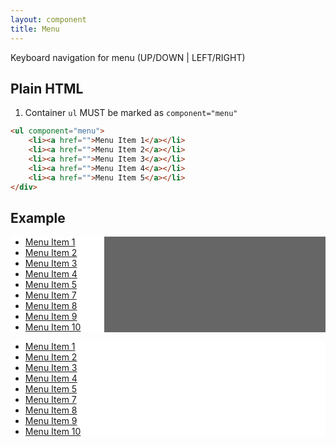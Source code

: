 ```yaml
---
layout: component
title: Menu
---
```


Keyboard navigation for menu (UP/DOWN | LEFT/RIGHT)

## Plain HTML

1. Container `ul` MUST be marked as `component="menu"`

```html
<ul component="menu">
	<li><a href="">Menu Item 1</a></li>
	<li><a href="">Menu Item 2</a></li>
	<li><a href="">Menu Item 3</a></li>
	<li><a href="">Menu Item 4</a></li>
	<li><a href="">Menu Item 5</a></li>
</div>
```

## Example

<div class="panel" style="background: #666;"><div class="panel-body" id="focus">
<nav style="width: 150px;">
	<ul id="menu-demo" component="menu" role="menu" class="menu" style="background: #fff;">
		<li><a href="javascript::void();">Menu Item 1</a></li>
		<li><a href="javascript::void();">Menu Item 2</a></li>
		<li><a href="javascript::void();">Menu Item 3</a></li>
		<li><a href="javascript::void();">Menu Item 4</a></li>
		<li><a href="javascript::void();">Menu Item 5</a></li>
		<li><a href="javascript::void();">Menu Item 7</a></li>
		<li><a href="javascript::void();">Menu Item 8</a></li>
		<li><a href="javascript::void();">Menu Item 9</a></li>
		<li><a href="javascript::void();">Menu Item 10</a></li>
	</ul>
</nav>
</div></div>


<div class="panel" style="background: #666;"><div class="panel-body" id="focus2">
<nav>
	<ul id="menu-demo2" component="menubar" role="menu" class="menubar" style="background: #fff;">
		<li role="presentation"><a role="menuitem" href="javascript::void();">Menu Item 1</a></li>
		<li role="presentation"><a role="menuitem" href="javascript::void();">Menu Item 2</a></li>
		<li role="presentation"><a role="menuitem" href="javascript::void();">Menu Item 3</a></li>
		<li role="presentation"><a role="menuitem" href="javascript::void();">Menu Item 4</a></li>
		<li role="presentation"><a role="menuitem" href="javascript::void();">Menu Item 5</a></li>
		<li role="presentation"><a role="menuitem" href="javascript::void();">Menu Item 7</a></li>
		<li role="presentation"><a role="menuitem" href="javascript::void();">Menu Item 8</a></li>
		<li role="presentation"><a role="menuitem" href="javascript::void();">Menu Item 9</a></li>
		<li role="presentation"><a role="menuitem" href="javascript::void();">Menu Item 10</a></li>
	</ul>
</nav>
</div></div>

<script>
$(function(){
	$('#focus').click(function(){
		component.query('#menu-demo').focus();
	});
	$('#focus2').click(function(){
		component.query('#menu-demo2').focus();
	});
})
</script>
